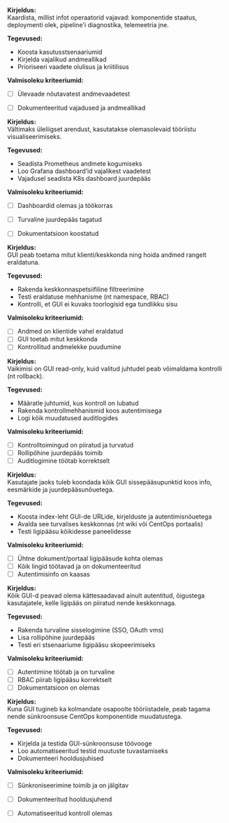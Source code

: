 **Kirjeldus:**  
Kaardista, millist infot operaatorid vajavad: komponentide staatus, deploymenti olek, pipeline'i diagnostika, telemeetria jne.

**Tegevused:**  
- Koosta kasutusstsenaariumid
- Kirjelda vajalikud andmeallikad
- Prioriseeri vaadete olulisus ja kriitilisus

**Valmisoleku kriteeriumid:**  
- [ ] Ülevaade nõutavatest andmevaadetest  
- [ ] Dokumenteeritud vajadused ja andmeallikad


**Kirjeldus:**  
Vältimaks üleliigset arendust, kasutatakse olemasolevaid tööriistu visualiseerimiseks.

**Tegevused:**  
- Seadista Prometheus andmete kogumiseks  
- Loo Grafana dashboard’id vajalikest vaadetest  
- Vajadusel seadista K8s dashboard juurdepääs

**Valmisoleku kriteeriumid:**  
- [ ] Dashboardid olemas ja töökorras  
- [ ] Turvaline juurdepääs tagatud  
- [ ] Dokumentatsioon koostatud


**Kirjeldus:**  
GUI peab toetama mitut klienti/keskkonda ning hoida andmed rangelt eraldatuna.

**Tegevused:**  
- Rakenda keskkonnaspetsiifiline filtreerimine  
- Testi eraldatuse mehhanisme (nt namespace, RBAC)  
- Kontrolli, et GUI ei kuvaks toorlogisid ega tundlikku sisu

**Valmisoleku kriteeriumid:**  
- [ ] Andmed on klientide vahel eraldatud  
- [ ] GUI toetab mitut keskkonda  
- [ ] Kontrollitud andmelekke puudumine

**Kirjeldus:**  
Vaikimisi on GUI read-only, kuid valitud juhtudel peab võimaldama kontrolli (nt rollback).

**Tegevused:**  
- Määratle juhtumid, kus kontroll on lubatud  
- Rakenda kontrollmehhanismid koos autentimisega  
- Logi kõik muudatused auditlogides

**Valmisoleku kriteeriumid:**  
- [ ] Kontrolltoimingud on piiratud ja turvatud  
- [ ] Rollipõhine juurdepääs toimib  
- [ ] Auditlogimine töötab korrektselt

**Kirjeldus:**  
Kasutajate jaoks tuleb koondada kõik GUI sissepääsupunktid koos info, eesmärkide ja juurdepääsunõuetega.

**Tegevused:**  
- Koosta index-leht GUI-de URLide, kirjelduste ja autentimisnõuetega  
- Avalda see turvalises keskkonnas (nt wiki või CentOps portaalis)  
- Testi ligipääsu kõikidesse paneelidesse

**Valmisoleku kriteeriumid:**  
- [ ] Ühtne dokument/portaal ligipääsude kohta olemas  
- [ ] Kõik lingid töötavad ja on dokumenteeritud  
- [ ] Autentimisinfo on kaasas

**Kirjeldus:**  
Kõik GUI-d peavad olema kättesaadavad ainult autentitud, õigustega kasutajatele, kelle ligipääs on piiratud nende keskkonnaga.

**Tegevused:**  
- Rakenda turvaline sisselogimine (SSO, OAuth vms)  
- Lisa rollipõhine juurdepääs  
- Testi eri stsenaariume ligipääsu skopeerimiseks

**Valmisoleku kriteeriumid:**  
- [ ] Autentimine töötab ja on turvaline  
- [ ] RBAC piirab ligipääsu korrektselt  
- [ ] Dokumentatsioon on olemas

**Kirjeldus:**  
Kuna GUI tugineb ka kolmandate osapoolte tööriistadele, peab tagama nende sünkroonsuse CentOps komponentide muudatustega.

**Tegevused:**  
- Kirjelda ja testida GUI-sünkroonsuse töövooge  
- Loo automatiseeritud testid muutuste tuvastamiseks  
- Dokumenteeri hooldusjuhised

**Valmisoleku kriteeriumid:**  
- [ ] Sünkroniseerimine toimib ja on jälgitav  
- [ ] Dokumenteeritud hooldusjuhend  
- [ ] Automatiseeritud kontroll olemas

